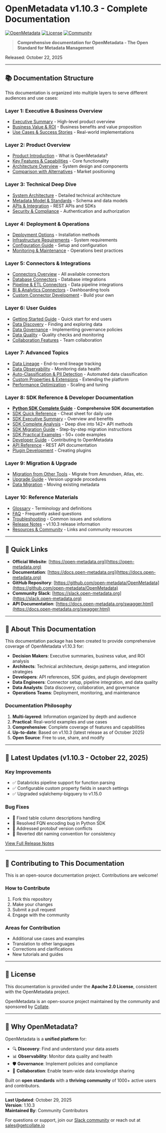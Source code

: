 # OpenMetadata v1.10.3 - Complete Documentation

[![OpenMetadata](https://img.shields.io/badge/OpenMetadata-v1.10.3-blue)](https://github.com/open-metadata/OpenMetadata)
[![License](https://img.shields.io/badge/License-Apache%202.0-green.svg)](https://opensource.org/licenses/Apache-2.0)
[![Community](https://img.shields.io/badge/Slack-Join%20Community-purple)](https://slack.open-metadata.org/)

> **Comprehensive documentation for OpenMetadata - The Open Standard for Metadata Management**

Released: October 22, 2025

---

## 📚 Documentation Structure

This documentation is organized into multiple layers to serve different audiences and use cases:

### **Layer 1: Executive & Business Overview**
- [Executive Summary](./01-executive-summary/executive-overview.md) - High-level product overview
- [Business Value & ROI](./01-executive-summary/business-value.md) - Business benefits and value proposition
- [Use Cases & Success Stories](./01-executive-summary/use-cases.md) - Real-world implementations

### **Layer 2: Product Overview**
- [Product Introduction](./02-product-overview/product-introduction.md) - What is OpenMetadata?
- [Key Features & Capabilities](./02-product-overview/features.md) - Core functionality
- [Architecture Overview](./02-product-overview/architecture.md) - System design and components
- [Comparison with Alternatives](./02-product-overview/comparison.md) - Market positioning

### **Layer 3: Technical Deep Dive**
- [System Architecture](./03-technical-deep-dive/architecture-detailed.md) - Detailed technical architecture
- [Metadata Model & Standards](./03-technical-deep-dive/metadata-model.md) - Schema and data models
- [APIs & Integration](./03-technical-deep-dive/apis-integration.md) - REST APIs and SDKs
- [Security & Compliance](./03-technical-deep-dive/security-compliance.md) - Authentication and authorization

### **Layer 4: Deployment & Operations**
- [Deployment Options](./04-deployment-operations/deployment-options.md) - Installation methods
- [Infrastructure Requirements](./04-deployment-operations/infrastructure-requirements.md) - System requirements
- [Configuration Guide](./04-deployment-operations/configuration-guide.md) - Setup and configuration
- [Monitoring & Maintenance](./04-deployment-operations/monitoring-maintenance.md) - Operations best practices

### **Layer 5: Connectors & Integrations**
- [Connectors Overview](./05-connectors-integrations/connectors-overview.md) - All available connectors
- [Database Connectors](./05-connectors-integrations/database-connectors.md) - Database integrations
- [Pipeline & ETL Connectors](./05-connectors-integrations/pipeline-connectors.md) - Data pipeline integrations
- [BI & Analytics Connectors](./05-connectors-integrations/bi-analytics-connectors.md) - Dashboarding tools
- [Custom Connector Development](./05-connectors-integrations/custom-connectors.md) - Build your own

### **Layer 6: User Guides**
- [Getting Started Guide](./06-user-guides/getting-started.md) - Quick start for end users
- [Data Discovery](./06-user-guides/data-discovery.md) - Finding and exploring data
- [Data Governance](./06-user-guides/data-governance.md) - Implementing governance policies
- [Data Quality](./06-user-guides/data-quality.md) - Quality checks and monitoring
- [Collaboration Features](./06-user-guides/collaboration.md) - Team collaboration

### **Layer 7: Advanced Topics**
- [Data Lineage](./07-advanced-topics/data-lineage.md) - End-to-end lineage tracking
- [Data Observability](./07-advanced-topics/data-observability.md) - Monitoring data health
- [Auto-Classification & PII Detection](./07-advanced-topics/auto-classification.md) - Automated data classification
- [Custom Properties & Extensions](./07-advanced-topics/custom-properties.md) - Extending the platform
- [Performance Optimization](./07-advanced-topics/performance-optimization.md) - Scaling and tuning

### **Layer 8: SDK Reference & Developer Documentation**
- [**Python SDK Complete Guide**](./08-sdk-reference/README.md) - **Comprehensive SDK documentation**
- [SDK Quick Reference](./08-sdk-reference/05-QUICK_REFERENCE.md) - Cheat sheet for daily use
- [SDK Executive Summary](./08-sdk-reference/01-EXECUTIVE_SUMMARY.md) - Overview and benefits
- [SDK Complete Analysis](./08-sdk-reference/02-COMPLETE_ANALYSIS.md) - Deep dive into 142+ API methods
- [SDK Migration Guide](./08-sdk-reference/03-MIGRATION_GUIDE.md) - Step-by-step migration instructions
- [SDK Practical Examples](./08-sdk-reference/04-PRACTICAL_EXAMPLES.md) - 50+ code examples
- [Developer Guide](./08-developer-docs/developer-guide.md) - Contributing to OpenMetadata
- [API Reference](./08-developer-docs/api-reference.md) - REST API documentation
- [Plugin Development](./08-developer-docs/plugin-development.md) - Creating plugins

### **Layer 9: Migration & Upgrade**
- [Migration from Other Tools](./09-migration-upgrade/migration-guide.md) - Migrate from Amundsen, Atlas, etc.
- [Upgrade Guide](./09-migration-upgrade/upgrade-guide.md) - Version upgrade procedures
- [Data Migration](./09-migration-upgrade/data-migration.md) - Moving existing metadata

### **Layer 10: Reference Materials**
- [Glossary](./10-reference/glossary.md) - Terminology and definitions
- [FAQ](./10-reference/faq.md) - Frequently asked questions
- [Troubleshooting](./10-reference/troubleshooting.md) - Common issues and solutions
- [Release Notes](./10-reference/release-notes.md) - v1.10.3 release information
- [Resources & Community](./10-reference/resources-community.md) - Links and community resources

---

## 🚀 Quick Links

- **Official Website**: [https://open-metadata.org](https://open-metadata.org)
- **Documentation**: [https://docs.open-metadata.org](https://docs.open-metadata.org)
- **GitHub Repository**: [https://github.com/open-metadata/OpenMetadata](https://github.com/open-metadata/OpenMetadata)
- **Community Slack**: [https://slack.open-metadata.org](https://slack.open-metadata.org)
- **API Documentation**: [https://docs.open-metadata.org/swagger.html](https://docs.open-metadata.org/swagger.html)

---

## 📖 About This Documentation

This documentation package has been created to provide comprehensive coverage of OpenMetadata v1.10.3 for:

- **Decision Makers**: Executive summaries, business value, and ROI analysis
- **Architects**: Technical architecture, design patterns, and integration strategies
- **Developers**: API references, SDK guides, and plugin development
- **Data Engineers**: Connector setup, pipeline integration, and data quality
- **Data Analysts**: Data discovery, collaboration, and governance
- **Operations Teams**: Deployment, monitoring, and maintenance

### Documentation Philosophy

1. **Multi-layered**: Information organized by depth and audience
2. **Practical**: Real-world examples and use cases
3. **Comprehensive**: Complete coverage of features and capabilities
4. **Up-to-date**: Based on v1.10.3 (latest release as of October 2025)
5. **Open Source**: Free to use, share, and modify

---

## 🔄 Latest Updates (v1.10.3 - October 22, 2025)

### Key Improvements
- ✅ Databricks pipeline support for function parsing
- ✅ Configurable custom property fields in search settings
- ✅ Upgraded sqlalchemy-bigquery to v1.15.0

### Bug Fixes
- 🐛 Fixed table column descriptions handling
- 🐛 Resolved FQN encoding bug in Python SDK
- 🐛 Addressed protobuf version conflicts
- 🐛 Reverted dbt naming convention for consistency

[View Full Release Notes](./10-reference/release-notes.md)

---

## 🤝 Contributing to This Documentation

This is an open-source documentation project. Contributions are welcome!

### How to Contribute
1. Fork this repository
2. Make your changes
3. Submit a pull request
4. Engage with the community

### Areas for Contribution
- Additional use cases and examples
- Translation to other languages
- Corrections and clarifications
- New tutorials and guides

---

## 📄 License

This documentation is provided under the **Apache 2.0 License**, consistent with the OpenMetadata project.

OpenMetadata is an open-source project maintained by the community and sponsored by [Collate](https://getcollate.io).

---

## 🌟 Why OpenMetadata?

OpenMetadata is a **unified platform** for:
- 🔍 **Discovery**: Find and understand your data assets
- 📊 **Observability**: Monitor data quality and health
- 🛡️ **Governance**: Implement policies and compliance
- 🤝 **Collaboration**: Enable team-wide data knowledge sharing

Built on **open standards** with a **thriving community** of 1000+ active users and contributors.

---

**Last Updated**: October 29, 2025  
**Version**: 1.10.3  
**Maintained By**: Community Contributors

For questions or support, join our [Slack community](https://slack.open-metadata.org) or reach out at [sales@getcollate.io](mailto:sales@getcollate.io)
